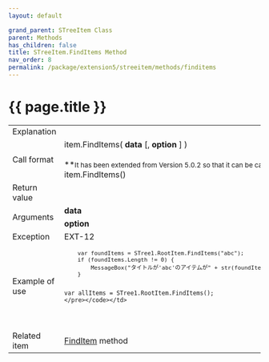 ```yaml
---
layout: default

grand_parent: STreeItem Class
parent: Methods
has_children: false
title: STreeItem.FindItems Method
nav_order: 8
permalink: /package/extension5/streeitem/methods/finditems
---
```

# {{ page.title }}

<table>
  <tr>
    <td>Explanation</td>
    <td colspan="2"></td>
  </tr>
  <tr>
    <td>Call format</td>
    <td colspan="2">item.FindItems( <b>data</b> [, <b>option</b> ] )<br><br>**<small>It has been extended from Version 5.0.2 so that it can be called in the following format.</small>**<br>item.FindItems()</td>
  </tr>
  <tr>
    <td>Return value</td>
    <td colspan="2"></td>
  </tr>  
  <tr>
    <td rowspan="2">Arguments</td>
    <td><b>data</b></td>
    <td></td>
  </tr>
  <tr>
    <td><b>option</b></td>
    <td></td>
  </tr>
  <tr>
    <td>Exception</td>
    <td>EXT-12</td>
    <td></td>
  </tr>
  <tr>
    <td>Example of use</td>
    <td colspan="2"><code><pre>
    var foundItems = STree1.RootItem.FindItems("abc");
    if (foundItems.Length != 0) {
        MessageBox("タイトルが'abc'のアイテムが" + str(foundItems.Length) + "個見つかりました。");
    }
    
    var allItems = STree1.RootItem.FindItems();
    </pre></code></td>
  </tr>
  <tr>
    <td>Related item</td>
    <td colspan="2"><a href="/package/extension5/streeitem/methods/finditem">FindItem</a> method</td>
  </tr>
</table>

